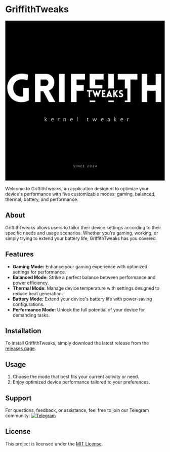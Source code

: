 # GriffithTweaks

![GriffithTweaks Logo](https://github.com/haxislancelot/GriffithTweaks/raw/main/nihil.png)

Welcome to GriffithTweaks, an application designed to optimize your device's performance with five customizable modes: gaming, balanced, thermal, battery, and performance.

## About

GriffithTweaks allows users to tailor their device settings according to their specific needs and usage scenarios. Whether you're gaming, working, or simply trying to extend your battery life, GriffithTweaks has you covered.

## Features

- **Gaming Mode:** Enhance your gaming experience with optimized settings for performance.
- **Balanced Mode:** Strike a perfect balance between performance and power efficiency.
- **Thermal Mode:** Manage device temperature with settings designed to reduce heat generation.
- **Battery Mode:** Extend your device's battery life with power-saving configurations.
- **Performance Mode:** Unlock the full potential of your device for demanding tasks.

## Installation

To install GriffithTweaks, simply download the latest release from the [releases page](https://github.com/haxislancelot/GriffithTweaks/releases).

## Usage

1. Choose the mode that best fits your current activity or need.
2. Enjoy optimized device performance tailored to your preferences.

## Support

For questions, feedback, or assistance, feel free to join our Telegram community:
[![Telegram](https://img.shields.io/badge/Join%20Us%20on-Telegram-blue)](https://t.me/nihilprojects)

## License

This project is licensed under the [MIT License](link-to-license).
